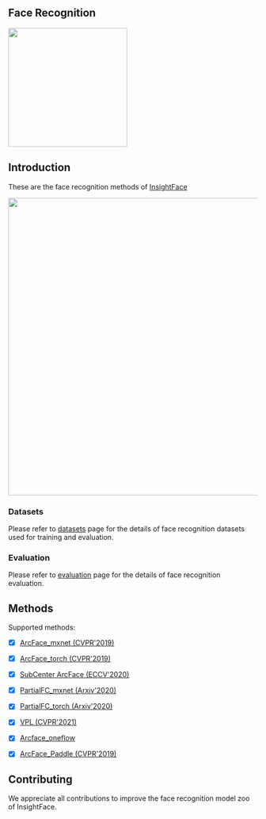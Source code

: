 ## Face Recognition


<div align="left">
  <img src="https://insightface.ai/assets/img/custom/logo3.jpg" width="240"/>
</div>


## Introduction

These are the face recognition methods of [InsightFace](https://insightface.ai)


<div align="left">
  <img src="https://insightface.ai/assets/img/github/facerecognitionfromvideo.PNG" width="600"/>
</div>


### Datasets

  Please refer to [datasets](_datasets_) page for the details of face recognition datasets used for training and evaluation.

### Evaluation

  Please refer to [evaluation](_evaluation_) page for the details of face recognition evaluation.


## Methods


Supported methods:

- [x] [ArcFace_mxnet (CVPR'2019)](arcface_mxnet)
- [x] [ArcFace_torch (CVPR'2019)](arcface_torch)
- [x] [SubCenter ArcFace (ECCV'2020)](subcenter_arcface)
- [x] [PartialFC_mxnet (Arxiv'2020)](partial_fc)
- [x] [PartialFC_torch (Arxiv'2020)](arcface_torch)
- [x] [VPL (CVPR'2021)](vpl)
- [x] [Arcface_oneflow](arcface_oneflow)
- [x] [ArcFace_Paddle (CVPR'2019)](arcface_paddle)


## Contributing

We appreciate all contributions to improve the face recognition model zoo of InsightFace. 


